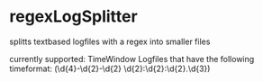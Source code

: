 # regexLogSplitter
splitts textbased logfiles with a regex into smaller files

currently supported: TimeWindow Logfiles that have the following timeformat:
(\d{4}-\d{2}-\d{2} \d{2}:\d{2}:\d{2}\.\d{3})
